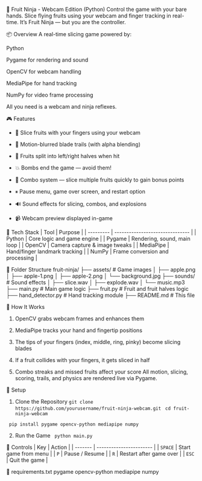 🍉 Fruit Ninja - Webcam Edition (Python)
Control the game with your bare hands. Slice flying fruits using your webcam and finger tracking in real-time. It’s Fruit Ninja — but you are the controller.

📦 Overview
A real-time slicing game powered by:

Python

Pygame for rendering and sound

OpenCV for webcam handling

MediaPipe for hand tracking

NumPy for video frame processing

All you need is a webcam and ninja reflexes.

🎮 Features
- 🔪 Slice fruits with your fingers using your webcam

- 🎨 Motion-blurred blade trails (with alpha blending)
 
- 🍉 Fruits split into left/right halves when hit
 
- 💥 Bombs end the game — avoid them!
 
- 💫 Combo system — slice multiple fruits quickly to gain bonus points
 
- ⏸ Pause menu, game over screen, and restart option
 
- 🔊 Sound effects for slicing, combos, and explosions
 
- 📹 Webcam preview displayed in-game

🧠 Tech Stack
| Tool      | Purpose                         |
| --------- | ------------------------------- |
| Python    | Core logic and game engine      |
| Pygame    | Rendering, sound, main loop     |
| OpenCV    | Camera capture & image tweaks   |
| MediaPipe | Hand/finger landmark tracking   |
| NumPy     | Frame conversion and processing |


📁 Folder Structure
fruit-ninja/
├── assets/              # Game images
│   ├── apple.png
│   ├── apple-1.png
│   ├── apple-2.png
│   └── background.jpg
├── sounds/              # Sound effects
│   ├── slice.wav
│   ├── explode.wav
│   └── music.mp3
├── main.py  # Main game logic
├── fruit.py             # Fruit and fruit halves logic
├── hand_detector.py     # Hand tracking module
├── README.md            # This file


🧩 How It Works
1. OpenCV grabs webcam frames and enhances them

2. MediaPipe tracks your hand and fingertip positions

2. The tips of your fingers (index, middle, ring, pinky) become slicing blades

4. If a fruit collides with your fingers, it gets sliced in half

5. Combo streaks and missed fruits affect your score
All motion, slicing, scoring, trails, and physics are rendered live via Pygame.

🔧 Setup

1. Clone the Repository
` git clone https://github.com/yourusername/fruit-ninja-webcam.git `
` cd fruit-ninja-webcam`

` pip install pygame opencv-python mediapipe numpy`

2. Run the Game
` python main.py`

🎯 Controls
| Key     | Action                  |
| ------- | ----------------------- |
| `SPACE` | Start game from menu    |
| `P`     | Pause / Resume          |
| `R`     | Restart after game over |
| `ESC`   | Quit the game           |


📄 requirements.txt
pygame
opencv-python
mediapipe
numpy

